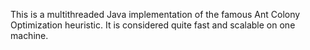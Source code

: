 This is a multithreaded Java implementation of the famous Ant Colony Optimization heuristic.
It is considered quite fast and scalable on one machine.